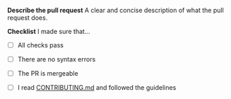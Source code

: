 **Describe the pull request**
A clear and concise description of what the pull request does.

**Checklist**
I made sure that...

- [ ] All checks pass
- [ ] There are no syntax errors
- [ ] The PR is mergeable
- [ ] I read [CONTRIBUTING.md](https://github.com/benja2998/batch/blob/main/CONTRIBUTING.md) and followed the guidelines

